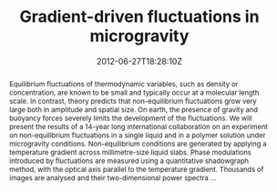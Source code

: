 ---
title: "Gradient-driven fluctuations in microgravity"
authors:
- A Vailati
- R Cerbino
- S Mazzoni
- M Giglio
- C J Takacs
- D S Cannell

#author_notes:
#- "author1 note"
#- "author2 note"
date: "2012-06-27T18:28:10Z"
doi: "10.1088/0953-8984/24/28/284134"

# Schedule page publish date (NOT publication's date).
publishDate: "2024-04-15T00:00:00Z"

# Publication type.
# Legend: 0 = Uncategorized; 1 = Conference paper; 2 = Journal article;
# 3 = Preprint / Working Paper; 4 = Report; 5 = Book; 6 = Book section;
# 7 = Thesis; 8 = Patent
publication_types: ["article-journal"]

# Publication name and optional abbreviated publication name.
publication: "*Journal Of Physics: Condensed Matter* **24**, 284134"
publication_short: "*J. Phys.: Condens. Matter* **24**, 284134"

abstract: "Equilibrium fluctuations of thermodynamic variables, such as density or concentration, are known to be small and typically occur at a molecular length scale. In contrast, theory predicts that non-equilibrium fluctuations grow very large both in amplitude and spatial size. On earth, the presence of gravity and buoyancy forces severely limits the development of the fluctuations. We will present the results of a 14-year long international collaboration on an experiment on non-equilibrium fluctuations in a single liquid and in a polymer solution under microgravity conditions. Non-equilibrium conditions are generated by applying a temperature gradient across millimetre-size liquid slabs. Phase modulations introduced by fluctuations are measured using a quantitative shadowgraph method, with the optical axis parallel to the temperature gradient. Thousands of images are analysed and their two-dimensional power spectra …"

# Summary. An optional shortened abstract.
summary:

tags:
#- tag1
#- tag2
featured: false

links:
#- name: Link
#  url: "link..."
#url_pdf: ''
#url_code: ''
#url_dataset: ''
#url_poster: ''
#url_project: ''
#url_slides: ''
#url_source: ''
#url_video: ''

# Featured image
# To use, add an image named `featured.jpg/png` to your page's folder. 
#image:
#  caption: ""
#  focal_point: ""
#  preview_only: false

# Associated Projects (optional).
#   Associate this publication with one or more of your projects.
#   Simply enter your project's folder or file name without extension.
#   E.g. `internal-project` references `content/project/internal-project/index.md`.
#   Otherwise, set `projects: []`.
projects: []

# Slides (optional).
#   Associate this publication with Markdown slides.
#   Simply enter your slide deck's filename without extension.
#   E.g. `slides: "example"` references `content/slides/example/index.md`.
#   Otherwise, set `slides: ""`.
slides:

# Comments (optional).
#   Enable comments in the page.
commentable: false
---